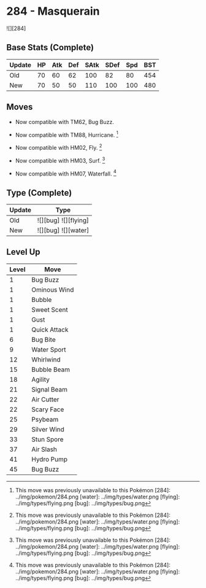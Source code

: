 # 284 - Masquerain
![][284]

## Base Stats (Complete)

Update | HP | Atk | Def | SAtk | SDef | Spd | BST
---    | ---| --- | --- | ---  | ---  | --- | ---
Old    | 70 |  60 |  62 |  100  |  82  |  80  |  454
New    | 70 |  50 |  50 |  110  |  100  |  100  |  480

## Moves

 - Now compatible with TM62, Bug Buzz.

 - Now compatible with TM88, Hurricane. [^1]

 - Now compatible with HM02, Fly. [^1]

 - Now compatible with HM03, Surf. [^1]

 - Now compatible with HM07, Waterfall. [^1]

## Type (Complete)

Update | Type
---    | ---
Old    | ![][bug]  ![][flying]
New    | ![][bug]  ![][water]

## Level Up

Level | Move
---   | ---
  1   | Bug Buzz
  1   | Ominous Wind
  1   | Bubble
  1   | Sweet Scent
  1   | Gust
  1   | Quick Attack
  6   | Bug Bite
  9   | Water Sport
 12   | Whirlwind
 15   | Bubble Beam
 18   | Agility
 21   | Signal Beam
 22   | Air Cutter
 22   | Scary Face
 25   | Psybeam
 29   | Silver Wind
 33   | Stun Spore
 37   | Air Slash
 41   | Hydro Pump
 45   | Bug Buzz

[^1]: This move was previously unavailable to this Pokémon
[284]: ../img/pokemon/284.png
[water]: ../img/types/water.png
[flying]: ../img/types/flying.png
[bug]: ../img/types/bug.png
